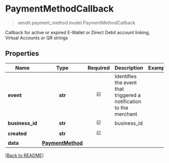 # PaymentMethodCallback
> xendit.payment_method.model.PaymentMethodCallback

Callback for active or expired E-Wallet or Direct Debit account linking, Virtual Accounts or QR strings

## Properties
| Name | Type | Required | Description | Examples |
|------------|:-------------:|:-------------:|-------------|:-------------:|
| **event** | **str** | ☑️ | Identifies the event that triggered a notification to the merchant |  | |
| **business_id** | **str** | ☑️ | business_id |  | |
| **created** | **str** | ☑️ |  |  | |
| **data** | [**PaymentMethod**](PaymentMethod.md) | |   |  |


[[Back to README]](../../README.md)


